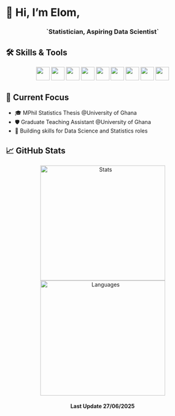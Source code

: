 # 👋 Hi, I’m Elom,

<div align="center">
    <h3> `Statistician, Aspiring Data Scientist` </h3>
 </div>

## 🛠️ Skills & Tools

<p align="center">
    <img src="https://img.shields.io/badge/Python-blueyellow?logo=python&logoColor=white" height="35"/>
    <img src="https://img.shields.io/badge/R-blue?logo=R&logoColor=white" height="35"/>
    <img src="https://img.shields.io/badge/LaTeX-green?logo=latex&logoColor=white" height="35"/>
    <img src="https://img.shields.io/badge/SQL-yellow" height="35"/>
    <img src="https://img.shields.io/badge/ORACLE-red" height="35"/>
    <img src="https://img.shields.io/badge/Git-orange?logo=git&logoColor=white" height="35"/>
    <img src="https://img.shields.io/badge/Shell-4EAA25?logo=gnu-bash&logoColor=white" height="35"/>
    <img src="https://img.shields.io/badge/Linux-555555?logo=linux&logoColor=white" height="35"/>
    <img src="https://img.shields.io/badge/Arch_Linux-1793D1?logo=arch-linux&logoColor=white" height="35"/>
</p>

## 🚀 Current Focus

- 🎓 MPhil Statistics Thesis @University of Ghana
- 🛡️ Graduate Teaching Assistant @University of Ghana
- 🎯 Building skills for Data Science and Statistics roles

## 📈 GitHub Stats

<p align="center">
  <img src="https://github-readme-stats.vercel.app/api?username=elomwarren&show_icons=true&theme=radical" height = "300" width = "325" alt="Stats"/>

<img src="https://github-readme-stats.vercel.app/api/top-langs/?username=elomwarren&layout=compact&theme=radical" height = "300" width = "325" alt="Languages"/>
</p>

<div align = "center">
    <h4> Last Update 27/06/2025 </h4>
</div>
